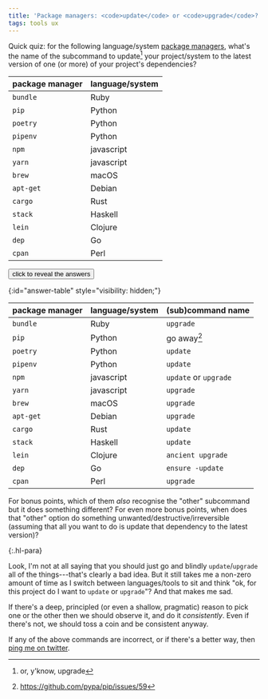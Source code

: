 ```yaml
---
title: 'Package managers: <code>update</code> or <code>upgrade</code>?'
tags: tools ux
---
```


Quick quiz: for the following language/system [package
managers](https://en.wikipedia.org/wiki/Package_manager), what's the name of the
subcommand to update[^or-upgrade] your project/system to the latest version of
one (or more) of your project's dependencies?

[^or-upgrade]: or, y'know, upgrade

| package manager | language/system |
|-----------------|-----------------|
| `bundle`        | Ruby            |
| `pip`           | Python          |
| `poetry`        | Python          |
| `pipenv`        | Python          |
| `npm`           | javascript      |
| `yarn`          | javascript      |
| `brew`          | macOS           |
| `apt-get`       | Debian          |
| `cargo`         | Rust            |
| `stack`         | Haskell         |
| `lein`          | Clojure         |
| `dep`           | Go              |
| `cpan`          | Perl            |

<button onclick='document.getElementById("answer-table").style.visibility="visible";'>click to reveal the answers</button>

{:id="answer-table" style="visibility: hidden;"}

| package manager | language/system | (sub)command name     |
|-----------------|-----------------|-----------------------|
| `bundle`        | Ruby            | `upgrade`             |
| `pip`           | Python          | go away[^pip]         |
| `poetry`        | Python          | `update`              |
| `pipenv`        | Python          | `update`              |
| `npm`           | javascript      | `update` or `upgrade` |
| `yarn`          | javascript      | `upgrade`             |
| `brew`          | macOS           | `upgrade`             |
| `apt-get`       | Debian          | `upgrade`             |
| `cargo`         | Rust            | `update`              |
| `stack`         | Haskell         | `update`              |
| `lein`          | Clojure         | `ancient upgrade`     |
| `dep`           | Go              | `ensure -update`      |
| `cpan`          | Perl            | `upgrade`             |

[^pip]: <https://github.com/pypa/pip/issues/59>

For bonus points, which of them _also_ recognise the "other" subcommand but it
does something different? For even more bonus points, when does that "other"
option do something unwanted/destructive/irreversible (assuming that all you
want to do is update that dependency to the latest version)?

{:.hl-para}

Look, I'm not at all saying that you should just go and blindly
`update`/`upgrade` all of the things---that's clearly a bad idea. But it still
takes me a non-zero amount of time as I switch between languages/tools to sit
and think "ok, for this project do I want to `update` or `upgrade`"? And that
makes me sad.

If there's a deep, principled (or even a shallow, pragmatic) reason to pick one
or the other then we should observe it, and do it _consistently_. Even if
there's not, we should toss a coin and be consistent anyway.

If any of the above commands are incorrect, or if there's a better way, then
[ping me on twitter](https://twitter.com/benswift).
